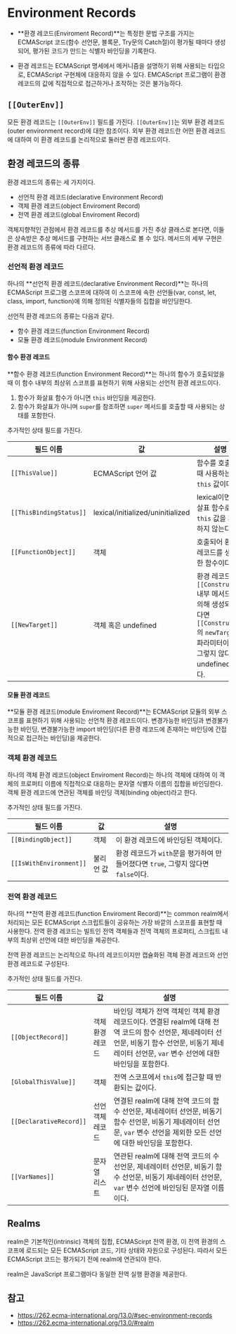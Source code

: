 # Environment Records

- **환경 레코드(Enviroment Record)**는 특정한 문법 구조를 가지는 ECMAScript 코드(함수 선언문, 블록문, Try문의 Catch절)이 평가될 때마다 생성되어, 평가된 코드가 만드는 식별자 바인딩을 기록한다.

- 환경 레코드는 ECMAScript 명세에서 메커니즘을 설명하기 위해 사용되는 타입으로, ECMAScript 구현체에 대응하지 않을 수 있다. EMCAScript 프로그램이 환경 레코드의 값에 직접적으로 접근하거나 조작하는 것은 불가능하다.

## `[[OuterEnv]]`

모든 환경 레코드는 `[[OuterEnv]]` 필드를 가진다. `[[OuterEnv]]`는 외부 환경 레코드(outer environment record)에 대한 참조이다. 외부 환경 레코드란 어떤 환경 레코드에 대하여 이 환경 레코드를 논리적으로 둘러싼 환경 레코드이다.

## 환경 레코드의 종류

환경 레코드의 종류는 세 가지이다.

- 선언적 환경 레코드(declarative Environment Record)
- 객체 환경 레코드(object Enviroment Record)
- 전역 환경 레코드(global Enviroment Record)

객체지향적인 관점에서 환경 레코드를 추상 메서드를 가진 추상 클래스로 본다면, 이들은 상속받은 추상 메서드를 구현하는 서브 클래스로 볼 수 있다. 메서드의 세부 구현은 환경 레코드의 종류에 따라 다르다.

### 선언적 환경 레코드

하나의 **선언적 환경 레코드(declarative Environment Record)**는 하나의 ECMAScript 프로그램 스코프에 대하여 이 스코프에 속한 선언들(var, const, let, class, import, function)에 의해 정의된 식별자들의 집합을 바인딩한다.

선언적 환경 레코드의 종류는 다음과 같다.

- 함수 환경 레코드(function Environment Record)
- 모듈 환경 레코드(module Environment Record)

#### 함수 환경 레코드

**함수 환경 레코드(function Environment Record)**는 하나의 함수가 호출되었을 때 이 함수 내부의 최상위 스코프를 표현하기 위해 사용되는 선언적 환경 레코드이다.

1. 함수가 화살표 함수가 아니면 `this` 바인딩을 제공한다.
2. 함수가 화살표가 아니며 `super`를 참조하면 `super` 메서드를 호출할 때 사용되는 상태를 포함한다.

추가적인 상태 필드를 가진다.

| 필드 이름               | 값                                | 설명                                                         |
| ----------------------- | --------------------------------- | ------------------------------------------------------------ |
| `[[ThisValue]]`         | ECMAScript 언어 값                | 함수를 호출할 때 사용하는 `this` 값이다.                     |
| `[[ThisBindingStatus]]` | lexical/initialized/uninitialized | lexical이면 화살표 함수로 `this` 값을 제공하지 않는다.       |
| `[[FunctionObject]]`    | 객체                              | 호출되어 환경 레코드를 생성한 함수이다.                      |
| `[[NewTarget]]`         | 객체 혹은 undefined               | 환경 레코드가 `[[Construct]]` 내부 메서드에 의해 생성되었다면 `[[Construct]]`의 `newTarget` 파라미터이다. 그렇지 않다면 undefined이다. |

#### 모듈 환경 레코드

**모듈 환경 레코드(module Enviroment Record)**는 ECMAScript 모듈의 외부 스코프를 표현하기 위해 사용되는 선언적 환경 레코드이다. 변경가능한 바인딩과 변경불가능한 바인딩, 변경불가능한 import 바인딩(다른 환경 레코드에 존재하는 바인딩에 간접적으로 접근하는 바인딩)을 제공한다.

### 객체 환경 레코드

하나의 객체 환경 레코드(object Enviroment Record)는 하나의 객체에 대하여 이 객체의 프로퍼티 이름에 직접적으로 대응하는 문자열 식별자 이름의 집합을 바인딩한다. 객체 환경 레코드에 연관된 객체를 바인딩 객체(binding object)라고 한다.

추가적인 상태 필드를 가진다.

| 필드 이름               | 값        | 설명                                                         |
| ----------------------- | --------- | ------------------------------------------------------------ |
| `[[BindingObject]]`     | 객체      | 이 환경 레코드에 바인딩된 객체이다.                          |
| `[[IsWithEnvironment]]` | 불리언 값 | 환경 레코드가 `with`문을 평가하여 만들어졌다면 `true`, 그렇지 않다면 `false`이다. |

### 전역 환경 레코드

하나의 **전역 환경 레코드(function Enviroment Record)**는 common realm에서 처리되는 모든 ECMAScript 스크립트들이 공유하는 가장 바깥의 스코프를 표현할 때 사용한다. 전역 환경 레코드는 빌트인 전역 객체들과 전역 객체의 프로퍼티, 스크립트 내부의 최상위 선언에 대한 바인딩을 제공한다.

전역 환경 레코드는 논리적으로 하나의 레코드이지만 캡슐화된 객체 환경 레코드와 선언 환경 레코드로 구성된다.

추가적인 상태 필드를 가진다.

| 필드 이름               | 값               | 설명                                                         |
| ----------------------- | ---------------- | ------------------------------------------------------------ |
| `[[ObjectRecord]]`      | 객체 환경 레코드 | 바인딩 객체가 전역 객체인 객체 환경 레코드이다. 연결된 realm에 대해 전역 코드의 함수 선언문, 제네레이터 선언문, 비동기 함수 선언문, 비동기 제네레이터 선언문, `var` 변수 선언에 대한 바인딩을 포함한다. |
| `[GlobalThisValue]]`    | 객체             | 전역 스코프에서 `this`에 접근할 때 반환되는 값이다.          |
| `[[DeclarativeRecord]]` | 선언 객체 레코드 | 연결된 realm에 대해 전역 코드의 함수 선언문, 제네레이터 선언문, 비동기 함수 선언문, 비동기 제네레이터 선언문, `var` 변수 선언을 제외한 모든 선언에 대한 바인딩을 포함한다. |
| `[[VarNames]]`          | 문자열 리스트    | 연관된 realm에 대해 전역 코드의 수 선언문, 제네레이터 선언문, 비동기 함수 선언문, 비동기 제네레이터 선언문, `var` 변수 선언에 바인딩된 문자열 이름이다. |



## Realms

realm은 기본적인(intrinsic) 객체의 집합, ECMAScirpt 전역 환경, 이 전역 환경의 스코프에 로드되는 모든 ECMAScript 코드, 기타 상태와 자원으로 구성된다. 따라서 모든 ECMAScript 코드는 평가되기 전에 realm에 연관되야 한다.

realm은 JavaScript 프로그램마다 동일한 전역 실행 환경을 제공한다.

## 참고

- https://262.ecma-international.org/13.0/#sec-environment-records
- https://262.ecma-international.org/13.0/#realm